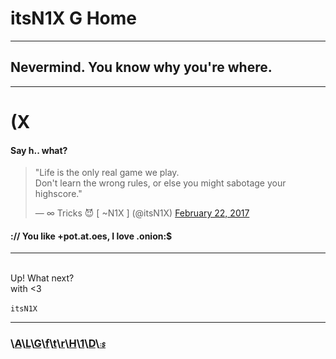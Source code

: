 # itsN1X G Home

---

## Nevermind. You know why you're where.

---

# (X


#### Say h.. what? 

<html>
<blockquote class="twitter-tweet" data-dnt="true" data-theme="dark" data-link-color="#E95F28"><p lang="en" dir="ltr">&quot;Life is the only real game we play.<br>Don&#39;t learn the wrong rules, or else you might sabotage your highscore.&quot;</p>&mdash; ∞ Tricks 😈 [ ~N1X ] (@itsN1X) <a href="https://twitter.com/itsN1X/status/834281719545069569">February 22, 2017</a></blockquote>
<script async src="//platform.twitter.com/widgets.js" charset="utf-8"></script>
<h4>:// You like +pot.at.oes, I love .onion:$</h4><hr><div class="fullscreen-overlay"></div>

<br>Up! What next?  <br>with <3  
<br><code>itsN1X</code><br><hr><h3>\\<a href="https://angel.co/itsN1X" target="_blank">A</a>\\<a href="https://in.linkedin.com/in/itsn1x" target="_blank">L</a>\\<a href="https://github.com/itsN1X" target="_blank">G</a>\\<a href="https://facebook.com/itsn1x" target="_blank">f</a>\\<span><a href="https://twitter.com/itsn1x" target="_blank">t</a>\\<a href="https://reddit.com/itsn1x" target="_blank">r</a>\\<a href="https://n1x.site" target="_blank">H</a>\\<a href="https://14bme0133.github.io" target="_blank">1</a>\\<a href="https://soundcloud.com/itsN1X/sets" target="_blank">D</a>\\<font size="1"><a href="https://n1x.site/f86/" target="_blank"><i>:$</i></a></font>
</html>
